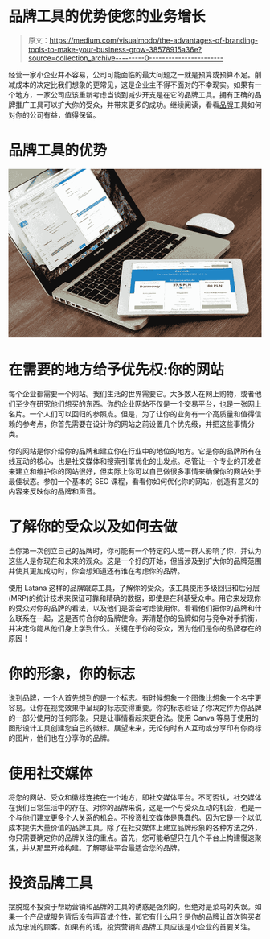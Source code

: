 # 品牌工具的优势使您的业务增长

> 原文：<https://medium.com/visualmodo/the-advantages-of-branding-tools-to-make-your-business-grow-38578915a36e?source=collection_archive---------0----------------------->

经营一家小企业并不容易，公司可能面临的最大问题之一就是预算或预算不足。削减成本的决定比我们想象的更常见，这是企业主不得不面对的不幸现实。如果有一个地方，一家公司应该重新考虑当谈到减少开支是在它的品牌工具。拥有正确的品牌推广工具可以扩大你的受众，并带来更多的成功。继续阅读，看看[品牌](https://visualmodo.com/personal-branding-websites/)工具如何对你的公司有益，值得保留。

# 品牌工具的优势

![](img/a1a2021abe2130fcafa9563cdef404f7.png)

# 在需要的地方给予优先权:你的网站

每个企业都需要一个网站。我们生活的世界需要它。大多数人在网上购物，或者他们至少在研究他们想买的东西。你的企业网站不仅是一个交易平台，也是一张网上名片。一个人们可以回归的参照点。但是，为了让你的业务有一个高质量和值得信赖的参考点，你首先需要在设计你的网站之前设置几个优先级，并把这些事情分类。

你的网站是你介绍你的品牌和建立你在行业中的地位的地方。它是你的品牌所有在线互动的核心，也是社交媒体和搜索引擎优化的出发点。尽管让一个专业的开发者来建立和维护你的网站很好，但实际上你可以自己做很多事情来确保你的网站处于最佳状态。参加一个基本的 SEO 课程，看看你如何优化你的网站，创造有意义的内容来反映你的品牌和声音。

# 了解你的受众以及如何去做

当你第一次创立自己的品牌时，你可能有一个特定的人或一群人影响了你，并认为这些人是你现在和未来的观众。这是一个好的开始，但当涉及到扩大你的品牌范围并使其更加成功时，你会想知道还有谁在考虑你的品牌。

使用 Latana 这样的品牌跟踪工具，了解你的受众。该工具使用多级回归和后分层(MRP)的统计技术来保证可靠和精确的数据，即使是在利基受众中。用它来发现你的受众对你的品牌的看法，以及他们是否会考虑使用你。看看他们把你的品牌和什么联系在一起，这是否符合你的品牌使命。弄清楚你的品牌如何与竞争对手抗衡，并决定你能从他们身上学到什么。关键在于你的受众，因为他们是你的品牌存在的原因！

# 你的形象，你的标志

说到品牌，一个人首先想到的是一个标志。有时候想象一个图像比想象一个名字更容易。让你在视觉效果中呈现的标志变得重要。你的标志验证了你决定作为你品牌的一部分使用的任何形象。只是让事情看起来更合法。使用 Canva 等易于使用的图形设计工具创建您自己的徽标。展望未来，无论何时有人互动或分享印有你商标的图片，他们也在分享你的品牌。

# 使用社交媒体

将您的网站、受众和徽标连接在一个地方，即社交媒体平台。不可否认，社交媒体在我们日常生活中的存在。对你的品牌来说，这是一个与受众互动的机会，也是一个与他们建立更多个人关系的机会。不投资社交媒体是愚蠢的。因为它是一个以低成本提供大量价值的品牌工具。除了在社交媒体上建立品牌形象的各种方法之外，你只需要确定你的品牌关注的重点。首先，您可能希望只在几个平台上构建慢速聚焦，并从那里开始构建。了解哪些平台最适合您的品牌。

# 投资品牌工具

摆脱或不投资于帮助营销和品牌的工具的诱惑是强烈的。但绝对是菜鸟的失误。如果一个产品或服务背后没有声音或个性，那它有什么用？是你的品牌让首次购买者成为忠诚的顾客。如果有的话，投资营销和品牌工具应该是小企业的首要关注。